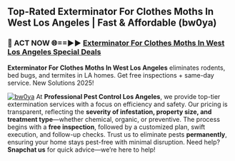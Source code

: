 ## Top-Rated Exterminator For Clothes Moths In West Los Angeles | Fast & Affordable (bw0ya)

<h3>🐜 ACT NOW 🌐==►► <a href="https://tinyurl.com/yc7vsfwc" rel="nofollow">Exterminator For Clothes Moths In West Los Angeles Special Deals</a></h3>

**Exterminator For Clothes Moths In West Los Angeles** eliminates rodents, bed bugs, and termites in LA homes. Get free inspections + same-day service. New Solutions 2025!

[![bw0ya](https://i.imgur.com/1VzRXn8.jpeg)](https://tinyurl.com/yc7vsfwc)
At **Professional Pest Control Los Angeles**, we provide top-tier extermination services with a focus on efficiency and safety. Our pricing is transparent, reflecting the **severity of infestation, property size, and treatment type**—whether chemical, organic, or preventive. The process begins with a **free inspection**, followed by a customized plan, swift execution, and follow-up checks. Trust us to eliminate pests **permanently**, ensuring your home stays pest-free with minimal disruption. Need help? **Snapchat us** for quick advice—we’re here to help!